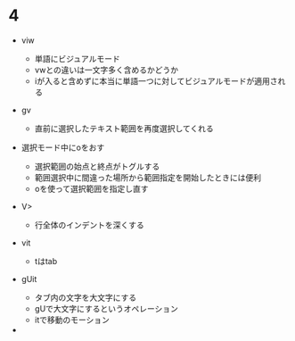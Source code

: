# 4
- viw
    - 単語にビジュアルモード
    - vwとの違いは一文字多く含めるかどうか
    - iが入ると含めずに本当に単語一つに対してビジュアルモードが適用される
 - gv
    - 直前に選択したテキスト範囲を再度選択してくれる

 - 選択モード中にoをおす 
    - 選択範囲の始点と終点がトグルする
    - 範囲選択中に間違った場所から範囲指定を開始したときには便利
    - oを使って選択範囲を指定し直す

 - V>
    - 行全体のインデントを深くする
 - vit
    - tはtab
 - gUit
    - タブ内の文字を大文字にする
    - gUで大文字にするというオペレーション
    - itで移動のモーション
 - 
